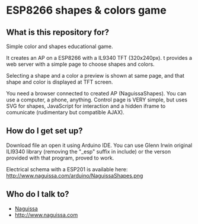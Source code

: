 # ESP8266 shapes & colors game

## What is this repository for? ##

Simple color and shapes educational game.

It creates an AP on a ESP8266 with a IL9340 TFT (320x240px). t provides a web server with a simple page to choose shapes and colors.

Selecting a shape and a color a preview is shown at same page, and that shape and color is displayed at TFT screen.

You need a browser connected to created AP (NaguissaShapes). You can use a computer, a phone, anything. Control page is VERY simple, but uses SVG for shapes, JavaScript for interaction and a hidden iframe to comunicate (rudimentary but compatible AJAX).


## How do I get set up? ##

Download file an open it using Arduino IDE. You can use Glenn Irwin original ILI9340 library (removing the "_esp" suffix in include) or the verson provided with that program, proved to work.

Electrical schema with a ESP201 is available here: http://www.naguissa.com/arduino/NaguissaShapes.png



## Who do I talk to? ##

 * [Naguissa](https://github.com/Naguissa)
 * http://www.naguissa.com
